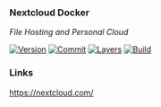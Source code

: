 ### Nextcloud Docker

*File Hosting and Personal Cloud*

[![Version](https://images.microbadger.com/badges/version/stlouisn/nextcloud.svg)](https://microbadger.com/images/stlouisn/nextcloud)
[![Commit](https://images.microbadger.com/badges/commit/stlouisn/nextcloud.svg)](https://microbadger.com/images/stlouisn/nextcloud)
[![Layers](https://images.microbadger.com/badges/image/stlouisn/nextcloud.svg)](https://microbadger.com/images/stlouisn/nextcloud)
[![Build](https://travis-ci.org/stlouisn/nextcloud_docker.svg?branch=master)](https://travis-ci.org/stlouisn/nextcloud_docker)

### Links

https://nextcloud.com/
